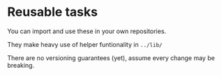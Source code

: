 # Reusable tasks

You can import and use these in your own repositories.

They make heavy use of helper funtionality in `../lib/`

There are no versioning guarantees (yet), assume every change may be breaking.
